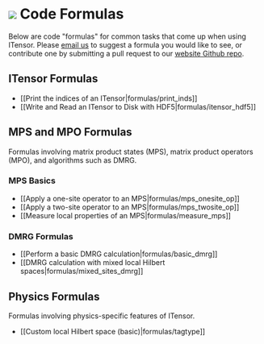 # <img src="docs/VERSION/formulas/icon.png" class="largeicon">  Code Formulas

Below are code "formulas" for common tasks that come up when using ITensor. 
Please <a href="/about.html">email us</a> to suggest a formula you would
like to see, or contribute one by submitting a pull request to our
<a href="https://github.com/ITensor/website" target="_blank">website Github repo</a>.

## ITensor Formulas

* [[Print the indices of an ITensor|formulas/print_inds]]
* [[Write and Read an ITensor to Disk with HDF5|formulas/itensor_hdf5]]

## MPS and MPO Formulas
Formulas involving matrix product states (MPS), matrix product operators (MPO),
and algorithms such as DMRG.

### MPS Basics

- [[Apply a one-site operator to an MPS|formulas/mps_onesite_op]]
- [[Apply a two-site operator to an MPS|formulas/mps_twosite_op]]
- [[Measure local properties of an MPS|formulas/measure_mps]]

### DMRG Formulas 
- [[Perform a basic DMRG calculation|formulas/basic_dmrg]]
- [[DMRG calculation with mixed local Hilbert spaces|formulas/mixed_sites_dmrg]]

## Physics Formulas
Formulas involving physics-specific features of ITensor.

* [[Custom local Hilbert space (basic)|formulas/tagtype]]

<!-- Formulas to add:
* Excited-state DMRG
* Getting the blocks of an QNITensor
...
-->
